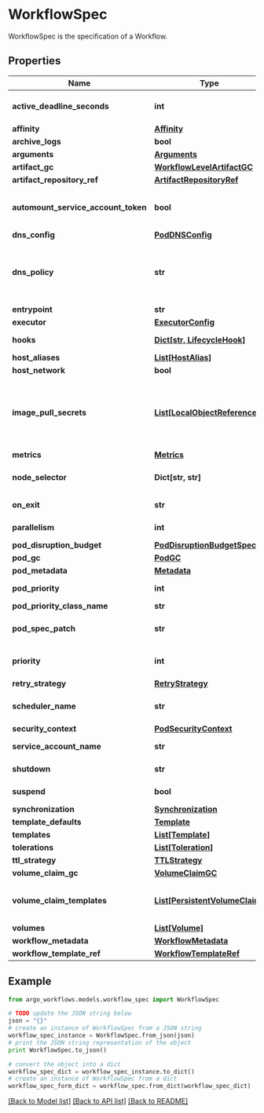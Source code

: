 # WorkflowSpec

WorkflowSpec is the specification of a Workflow.

## Properties

Name | Type | Description | Notes
------------ | ------------- | ------------- | -------------
**active_deadline_seconds** | **int** | Optional duration in seconds relative to the workflow start time which the workflow is allowed to run before the controller terminates the  A value of zero is used to terminate a Running workflow | [optional] 
**affinity** | [**Affinity**](Affinity.md) |  | [optional] 
**archive_logs** | **bool** | ArchiveLogs indicates if the container logs should be archived | [optional] 
**arguments** | [**Arguments**](Arguments.md) |  | [optional] 
**artifact_gc** | [**WorkflowLevelArtifactGC**](WorkflowLevelArtifactGC.md) |  | [optional] 
**artifact_repository_ref** | [**ArtifactRepositoryRef**](ArtifactRepositoryRef.md) |  | [optional] 
**automount_service_account_token** | **bool** | AutomountServiceAccountToken indicates whether a service account token should be automatically mounted in pods. ServiceAccountName of ExecutorConfig must be specified if this value is false. | [optional] 
**dns_config** | [**PodDNSConfig**](PodDNSConfig.md) |  | [optional] 
**dns_policy** | **str** | Set DNS policy for the pod. Defaults to \&quot;ClusterFirst\&quot;. Valid values are &#39;ClusterFirstWithHostNet&#39;, &#39;ClusterFirst&#39;, &#39;Default&#39; or &#39;None&#39;. DNS parameters given in DNSConfig will be merged with the policy selected with DNSPolicy. To have DNS options set along with hostNetwork, you have to specify DNS policy explicitly to &#39;ClusterFirstWithHostNet&#39;. | [optional] 
**entrypoint** | **str** | Entrypoint is a template reference to the starting point of the  | [optional] 
**executor** | [**ExecutorConfig**](ExecutorConfig.md) |  | [optional] 
**hooks** | [**Dict[str, LifecycleHook]**](LifecycleHook.md) | Hooks holds the lifecycle hook which is invoked at lifecycle of step, irrespective of the success, failure, or error status of the primary step | [optional] 
**host_aliases** | [**List[HostAlias]**](HostAlias.md) |  | [optional] 
**host_network** | **bool** | Host networking requested for this workflow pod. Default to false. | [optional] 
**image_pull_secrets** | [**List[LocalObjectReference]**](LocalObjectReference.md) | ImagePullSecrets is a list of references to secrets in the same namespace to use for pulling any images in pods that reference this ServiceAccount. ImagePullSecrets are distinct from Secrets because Secrets can be mounted in the pod, but ImagePullSecrets are only accessed by the kubelet. More info: https://kubernetes.io/docs/concepts/containers/images/#specifying-imagepullsecrets-on-a-pod | [optional] 
**metrics** | [**Metrics**](Metrics.md) |  | [optional] 
**node_selector** | **Dict[str, str]** | NodeSelector is a selector which will result in all pods of the workflow to be scheduled on the selected node(s). This is able to be overridden by a nodeSelector specified in the template. | [optional] 
**on_exit** | **str** | OnExit is a template reference which is invoked at the end of the workflow, irrespective of the success, failure, or error of the primary  | [optional] 
**parallelism** | **int** | Parallelism limits the max total parallel pods that can execute at the same time in a workflow | [optional] 
**pod_disruption_budget** | [**PodDisruptionBudgetSpec**](PodDisruptionBudgetSpec.md) |  | [optional] 
**pod_gc** | [**PodGC**](PodGC.md) |  | [optional] 
**pod_metadata** | [**Metadata**](Metadata.md) |  | [optional] 
**pod_priority** | **int** | Priority to apply to workflow pods. DEPRECATED: Use PodPriorityClassName instead. | [optional] 
**pod_priority_class_name** | **str** | PriorityClassName to apply to workflow pods. | [optional] 
**pod_spec_patch** | **str** | PodSpecPatch holds strategic merge patch to apply against the pod spec. Allows parameterization of container fields which are not strings (e.g. resource limits). | [optional] 
**priority** | **int** | Priority is used if controller is configured to process limited number of workflows in parallel. Workflows with higher priority are processed first. | [optional] 
**retry_strategy** | [**RetryStrategy**](RetryStrategy.md) |  | [optional] 
**scheduler_name** | **str** | Set scheduler name for all pods. Will be overridden if container/script template&#39;s scheduler name is set. Default scheduler will be used if neither specified. | [optional] 
**security_context** | [**PodSecurityContext**](PodSecurityContext.md) |  | [optional] 
**service_account_name** | **str** | ServiceAccountName is the name of the ServiceAccount to run all pods of the workflow as. | [optional] 
**shutdown** | **str** | Shutdown will shutdown the workflow according to its ShutdownStrategy | [optional] 
**suspend** | **bool** | Suspend will suspend the workflow and prevent execution of any future steps in the workflow | [optional] 
**synchronization** | [**Synchronization**](Synchronization.md) |  | [optional] 
**template_defaults** | [**Template**](Template.md) |  | [optional] 
**templates** | [**List[Template]**](Template.md) | Templates is a list of workflow templates used in a workflow | [optional] 
**tolerations** | [**List[Toleration]**](Toleration.md) | Tolerations to apply to workflow pods. | [optional] 
**ttl_strategy** | [**TTLStrategy**](TTLStrategy.md) |  | [optional] 
**volume_claim_gc** | [**VolumeClaimGC**](VolumeClaimGC.md) |  | [optional] 
**volume_claim_templates** | [**List[PersistentVolumeClaim]**](PersistentVolumeClaim.md) | VolumeClaimTemplates is a list of claims that containers are allowed to reference. The Workflow controller will create the claims at the beginning of the workflow and delete the claims upon completion of the workflow | [optional] 
**volumes** | [**List[Volume]**](Volume.md) | Volumes is a list of volumes that can be mounted by containers in a  | [optional] 
**workflow_metadata** | [**WorkflowMetadata**](WorkflowMetadata.md) |  | [optional] 
**workflow_template_ref** | [**WorkflowTemplateRef**](WorkflowTemplateRef.md) |  | [optional] 

## Example

```python
from argo_workflows.models.workflow_spec import WorkflowSpec

# TODO update the JSON string below
json = "{}"
# create an instance of WorkflowSpec from a JSON string
workflow_spec_instance = WorkflowSpec.from_json(json)
# print the JSON string representation of the object
print WorkflowSpec.to_json()

# convert the object into a dict
workflow_spec_dict = workflow_spec_instance.to_dict()
# create an instance of WorkflowSpec from a dict
workflow_spec_form_dict = workflow_spec.from_dict(workflow_spec_dict)
```
[[Back to Model list]](../README.md#documentation-for-models) [[Back to API list]](../README.md#documentation-for-api-endpoints) [[Back to README]](../README.md)


